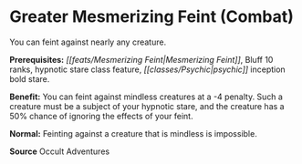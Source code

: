 ﻿---
cssclass: [feats]

---
# Greater Mesmerizing Feint (Combat)

You can feint against nearly any creature.

**Prerequisites:** _[[feats/Mesmerizing Feint|Mesmerizing Feint]]_, Bluff 10 ranks, hypnotic stare class feature, _[[classes/Psychic|psychic]]_ inception bold stare.

**Benefit:** You can feint against mindless creatures at a -4 penalty. Such a creature must be a subject of your hypnotic stare, and the creature has a 50% chance of ignoring the effects of your feint.

**Normal:** Feinting against a creature that is mindless is impossible.

**Source** Occult Adventures